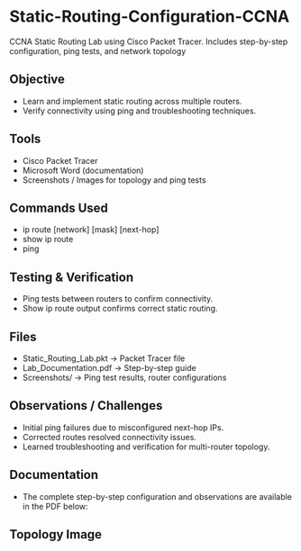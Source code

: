 # Static-Routing-Configuration-CCNA
CCNA Static Routing Lab using Cisco Packet Tracer. Includes step-by-step configuration, ping tests, and network topology

## Objective
- Learn and implement static routing across multiple routers.
- Verify connectivity using ping and troubleshooting techniques.

## Tools
- Cisco Packet Tracer
- Microsoft Word (documentation)
- Screenshots / Images for topology and ping tests

## Commands Used
- ip route [network] [mask] [next-hop]
- show ip route
- ping

## Testing & Verification
- Ping tests between routers to confirm connectivity.
- Show ip route output confirms correct static routing.

## Files
- Static_Routing_Lab.pkt → Packet Tracer file
- Lab_Documentation.pdf → Step-by-step guide
- Screenshots/ → Ping test results, router configurations

## Observations / Challenges
- Initial ping failures due to misconfigured next-hop IPs.
- Corrected routes resolved connectivity issues.
- Learned troubleshooting and verification for multi-router topology.

## Documentation
- The complete step-by-step configuration and observations are available in the PDF below:
 
## Topology Image

  

  

